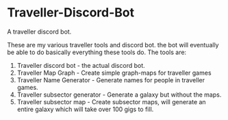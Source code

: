 # Traveller-Discord-Bot
A traveller discord bot. 

These are my various traveller tools and discord bot. the bot will eventually be able to do basically everything these tools do. The tools are:

1. Traveller discord bot - the actual discord bot.
2. Traveller Map Graph - Create simple graph-maps for traveller games
3. Traveller Name Generator - Generate names for people in traveller games.
4. Traveller subsector generator - Generate a galaxy but without the maps.
5. Traveller subsector map - Create subsector maps, will generate an entire galaxy which will take over 100 gigs to fill. 
